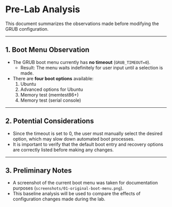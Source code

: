 # Pre-Lab Analysis

This document summarizes the observations made before modifying the GRUB configuration.

---

## 1. Boot Menu Observation
- The GRUB boot menu currently has **no timeout** (`GRUB_TIMEOUT=0`).  
  - Result: The menu waits indefinitely for user input until a selection is made.  
- There are **four boot options** available:
  1. Ubuntu  
  2. Advanced options for Ubuntu  
  3. Memory test (memtest86+)  
  4. Memory test (serial console)  

---

## 2. Potential Considerations
- Since the timeout is set to 0, the user must manually select the desired option, which may slow down automated boot processes.  
- It is important to verify that the default boot entry and recovery options are correctly listed before making any changes.

---

## 3. Preliminary Notes
- A screenshot of the current boot menu was taken for documentation purposes (`screenshots/01-original-boot-menu.png`).  
- This baseline analysis will be used to compare the effects of configuration changes made during the lab.
